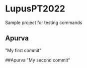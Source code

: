 # LupusPT2022
Sample project for testing commands

## Apurva 
"My first commit"

##Apurva
"My second commit"